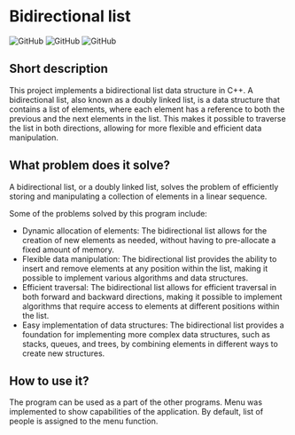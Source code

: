 # Bidirectional list

<p align="center">
  
![GitHub](https://img.shields.io/github/license/JarnotMaciej/bidirectional-list?style=flat-square) ![GitHub](https://img.shields.io/github/languages/top/JarnotMaciej/bidirectional-list?style=flat-square) ![GitHub](https://img.shields.io/github/languages/code-size/JarnotMaciej/bidirectional-list?style=flat-square) 

</p>

## Short description

This project implements a bidirectional list data structure in C++. A bidirectional list, also known as a doubly linked list, is a data structure that contains a list of elements, where each element has a reference to both the previous and the next elements in the list. This makes it possible to traverse the list in both directions, allowing for more flexible and efficient data manipulation.

## What problem does it solve?

A bidirectional list, or a doubly linked list, solves the problem of efficiently storing and manipulating a collection of elements in a linear sequence.

Some of the problems solved by this program include:
* Dynamic allocation of elements: The bidirectional list allows for the creation of new elements as needed, without having to pre-allocate a fixed amount of memory.
* Flexible data manipulation: The bidirectional list provides the ability to insert and remove elements at any position within the list, making it possible to implement various algorithms and data structures.
* Efficient traversal: The bidirectional list allows for efficient traversal in both forward and backward directions, making it possible to implement algorithms that require access to elements at different positions within the list.
* Easy implementation of data structures: The bidirectional list provides a foundation for implementing more complex data structures, such as stacks, queues, and trees, by combining elements in different ways to create new structures.

## How to use it?

The program can be used as a part of the other programs. Menu was implemented to show capabilities of the application. By default, list of people is assigned to the menu function.
